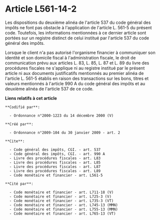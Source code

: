 # Article L561-14-2

Les dispositions du deuxième alinéa de l'article 537 du code général des impôts ne font pas obstacle à l'application de
l'article L. 561-5 du présent code. Toutefois, les informations mentionnées à ce dernier article sont portées sur un registre
distinct de celui institué par l'article 537 du code général des impôts. 

Lorsque le client n'a pas autorisé l'organisme financier à communiquer son identité et son domicile fiscal à l'administration
fiscale, le droit de communication prévu aux articles L. 83, L. 85, L. 87 et L. 89 du livre des procédures fiscales ne
s'applique ni au registre institué par le présent article ni aux documents justificatifs mentionnés au premier alinéa de
l'article L. 561-5 établis en raison des transactions sur les bons, titres et valeurs mentionnés à l'article 990 A du code
général des impôts et au deuxième alinéa de l'article 537 de ce code.

**Liens relatifs à cet article**

	**Codifié par**:

	  - Ordonnance n°2000-1223 du 14 décembre 2000 (V)

	**Créé par**:

	  - Ordonnance n°2009-104 du 30 janvier 2009 - art. 2

	**Cite**:

	  - Code général des impôts, CGI. - art. 537
	  - Code général des impôts, CGI. - art. 990 A
	  - Livre des procédures fiscales - art. L83
	  - Livre des procédures fiscales - art. L85
	  - Livre des procédures fiscales - art. L87
	  - Livre des procédures fiscales - art. L89
	  - Code monétaire et financier - art. L561-5

	**Cité par**:

	  - Code monétaire et financier - art. L711-18 (V)
	  - Code monétaire et financier - art. L725-3 (V)
	  - Code monétaire et financier - art. L735-3 (VT)
	  - Code monétaire et financier - art. L745-13 (MMN)
	  - Code monétaire et financier - art. L755-13 (MMN)
	  - Code monétaire et financier - art. L765-13 (VT)

